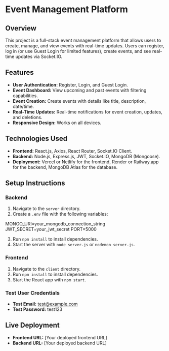 # Event Management Platform

## Overview
This project is a full-stack event management platform that allows users to create, manage, and view events with real-time updates. Users can register, log in (or use Guest Login for limited features), create events, and see real-time updates via Socket.IO.

## Features
- **User Authentication:** Register, Login, and Guest Login.
- **Event Dashboard:** View upcoming and past events with filtering capabilities.
- **Event Creation:** Create events with details like title, description, date/time.
- **Real-Time Updates:** Real-time notifications for event creation, updates, and deletions.
- **Responsive Design:** Works on all devices.

## Technologies Used
- **Frontend:** React.js, Axios, React Router, Socket.IO Client.
- **Backend:** Node.js, Express.js, JWT, Socket.IO, MongoDB (Mongoose).
- **Deployment:** Vercel or Netlify for the frontend, Render or Railway.app for the backend, MongoDB Atlas for the database.

## Setup Instructions

### Backend
1. Navigate to the `server` directory.
2. Create a `.env` file with the following variables:

MONGO_URI=your_mongodb_connection_string JWT_SECRET=your_jwt_secret PORT=5000

3. Run `npm install` to install dependencies.
4. Start the server with `node server.js` or `nodemon server.js`.

### Frontend
1. Navigate to the `client` directory.
2. Run `npm install` to install dependencies.
3. Start the React app with `npm start`.

### Test User Credentials
- **Test Email:** test@example.com
- **Test Password:** test123

## Live Deployment
- **Frontend URL:** [Your deployed frontend URL]
- **Backend URL:** [Your deployed backend URL]